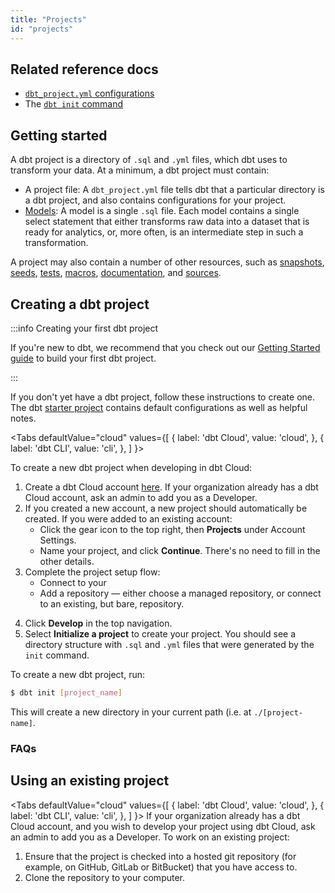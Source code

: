 ```yaml
---
title: "Projects"
id: "projects"
---
```


## Related reference docs
* [`dbt_project.yml` configurations](reference/dbt_project.yml.md)
* The [`dbt init` command](init)

## Getting started
A dbt project is a directory of `.sql` and `.yml` files, which dbt uses to transform your data. At a minimum, a dbt project must contain:
* A project file: A `dbt_project.yml` file tells dbt that a particular directory is a dbt project, and also contains configurations for your project.
* [Models](building-models): A model is a single `.sql` file. Each model contains a single select statement that either transforms raw data into a dataset that is ready for analytics, or, more often, is an intermediate step in such a transformation.

A project may also contain a number of other resources, such as [snapshots](snapshots), [seeds](seeds), [tests](building-a-dbt-project/tests), [macros](jinja-macros#macros), [documentation](documentation), and [sources](using-sources).

## Creating a dbt project

:::info Creating your first dbt project

If you're new to dbt, we recommend that you check out our [Getting Started guide](/guides/getting-started) to build your first dbt project.

:::

If you don't yet have a dbt project, follow these instructions to create one. The dbt [starter project](https://github.com/dbt-labs/dbt-starter-project) contains default configurations as well as helpful notes.


<Tabs
  defaultValue="cloud"
  values={[
    { label: 'dbt Cloud', value: 'cloud', },
    { label: 'dbt CLI', value: 'cli', },
  ]
}>
<TabItem value="cloud">

To create a new dbt project when developing in dbt Cloud:

1. Create a dbt Cloud account [here](https://cloud.getdbt.com/signup/). If your organization already has a dbt Cloud account, ask an admin to add you as a Developer.
2. If you created a new account, a new project should automatically be created. If you were added to an existing account:
    * Click the gear icon to the top right, then **Projects** under Account Settings.
    * Name your project, and click **Continue**. There's no need to fill in the other details.
3. Complete the project setup flow:
    * Connect to your <Term id="data-warehouse" />
    * Add a repository — either choose a managed repository, or connect to an existing, but bare, repository.

<Lightbox src="/img/dbt-cloud-project-setup-flow-next.png" title="dbt Cloud Project Setup flow" />

4. Click **Develop** in the top navigation.
5. Select **Initialize a project** to create your project. You should see a directory structure with `.sql` and `.yml` files that were generated by the `init` command.

</TabItem>
<TabItem value="cli">

To create a new dbt project, run:

```bash
$ dbt init [project_name]
```

This will create a new directory in your current path (i.e. at `./[project-name]`.

</TabItem>
</Tabs>


### FAQs

<FAQ src="Project/project-name" />
<FAQ src="Project/structure-a-project" />


## Using an existing project

<Tabs
  defaultValue="cloud"
  values={[
    { label: 'dbt Cloud', value: 'cloud', },
    { label: 'dbt CLI', value: 'cli', },
  ]
}>
<TabItem value="cloud">
If your organization already has a dbt Cloud account, and you wish to develop your project using dbt Cloud, ask an admin to add you as a Developer.
</TabItem>
<TabItem value="cli">
To work on an existing project:
1. Ensure that the project is checked into a hosted git repository (for example, on GitHub, GitLab or BitBucket) that you have access to.
2. Clone the repository to your computer.
</TabItem>
</Tabs>
